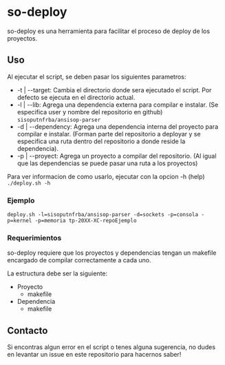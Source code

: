 # so-deploy

so-deploy es una herramienta para facilitar el proceso de deploy de los proyectos.

## Uso

Al ejecutar el script, se deben pasar los siguientes parametros:
* -t | --target: Cambia el directorio donde sera ejecutado el script. Por defecto se ejecuta en el directorio actual.
* -l | --lib: Agrega una dependencia externa para compilar e instalar. (Se especifica user y nombre del repositorio en github) `sisoputnfrba/ansisop-parser`
* -d | --dependency: Agrega una dependencia interna del proyecto para compilar e instalar. (Forman parte del repositorio a deployar y se especifica una ruta dentro del repositorio a donde reside la dependencia).
* -p | --proyect: Agrega un proyecto a compilar del repositorio. (Al igual que las dependencias se puede pasar una ruta a los proyectos)

Para ver informacion de como usarlo, ejecutar con la opcion -h (help) `./deploy.sh -h`

### Ejemplo

`deploy.sh -l=sisoputnfrba/ansisop-parser -d=sockets -p=consola -p=kernel -p=memoria tp-20XX-XC-repoEjemplo`

### Requerimientos

so-deploy requiere que los proyectos y dependencias tengan un makefile encargado de compilar correctamente a cada uno.

La estructura debe ser la siguiente:
  
* Proyecto  
  + makefile  
* Dependencia  
  + makefile

## Contacto

Si encontras algun error en el script o tenes alguna sugerencia, no dudes en levantar un issue en este repositorio para hacernos saber!
